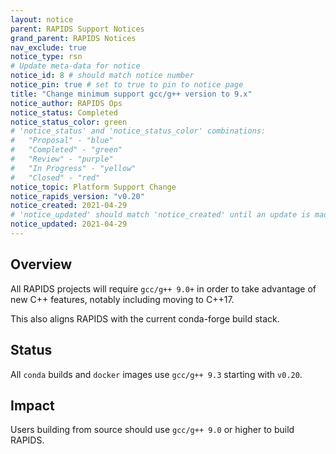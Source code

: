 ```yaml
---
layout: notice
parent: RAPIDS Support Notices
grand_parent: RAPIDS Notices
nav_exclude: true
notice_type: rsn
# Update meta-data for notice
notice_id: 8 # should match notice number
notice_pin: true # set to true to pin to notice page
title: "Change minimum support gcc/g++ version to 9.x"
notice_author: RAPIDS Ops
notice_status: Completed
notice_status_color: green
# 'notice_status' and 'notice_status_color' combinations:
#   "Proposal" - "blue"
#   "Completed" - "green"
#   "Review" - "purple"
#   "In Progress" - "yellow"
#   "Closed" - "red"
notice_topic: Platform Support Change
notice_rapids_version: "v0.20"
notice_created: 2021-04-29
# 'notice_updated' should match 'notice_created' until an update is made
notice_updated: 2021-04-29
---
```


## Overview

All RAPIDS projects will require `gcc/g++ 9.0+` in order to take advantage of new C++ features, notably including moving to C++17.

This also aligns RAPIDS with the current conda-forge build stack.

## Status

All `conda` builds and `docker` images use `gcc/g++ 9.3` starting with `v0.20`.

## Impact

Users building from source should use `gcc/g++ 9.0` or higher to build RAPIDS.
